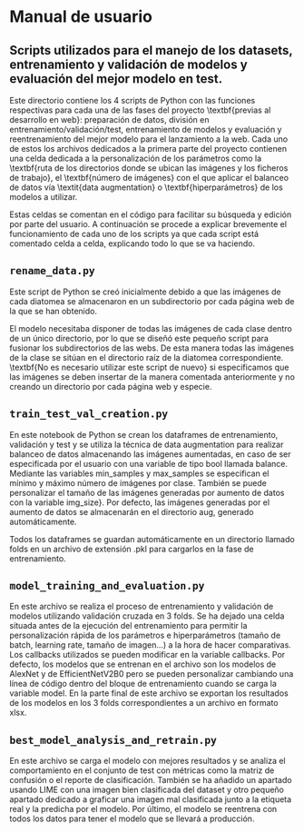 # Manual de usuario 
## Scripts utilizados para el manejo de los datasets, entrenamiento y validación de modelos y evaluación del mejor modelo en test.

Este directorio contiene los 4 scripts de Python con las funciones respectivas para cada una de las fases del proyecto \textbf{previas al desarrollo en web}: preparación de datos, división en entrenamiento/validación/test, entrenamiento de modelos y evaluación y reentrenamiento del mejor modelo para el lanzamiento a la web. Cada uno de estos los archivos dedicados a la primera parte del proyecto contienen una celda dedicada a la personalización de los parámetros como la \textbf{ruta de los directorios donde se ubican las imágenes y los ficheros de trabajo}, el \textbf{número de imágenes} con el que aplicar el balanceo de datos vía \textit{data augmentation} o \textbf{hiperparámetros} de los modelos a utilizar. 

Estas celdas se comentan en el código para facilitar su búsqueda y edición por parte del usuario. 
A continuación se procede a explicar brevemente el funcionamiento de cada uno de los scripts ya que cada script está comentado celda a celda, explicando todo lo que se va haciendo. 

## ```rename_data.py```

Este script de Python se creó inicialmente debido a que las imágenes de cada diatomea se almacenaron en un subdirectorio por cada página web de la que se han obtenido.

El modelo necesitaba disponer de todas las imágenes de cada clase dentro de un único directorio, por lo que se diseñó este pequeño script para fusionar los subdirectorios de las webs. De esta manera todas las imágenes de la clase se sitúan en el directorio raíz de la diatomea correspondiente. \textbf{No es necesario utilizar este script de nuevo} si especificamos que las imágenes se deben insertar de la manera comentada anteriormente y no creando un directorio por cada página web y especie.

## ```train_test_val_creation.py```
En este notebook de Python se crean los dataframes de entrenamiento, validación y test y se utiliza la técnica de data augmentation para realizar balanceo de datos almacenando las imágenes aumentadas, en caso de ser especificada por el usuario con una variable de tipo bool llamada balance. Mediante las variables min_samples y max_samples se especifican el mínimo y máximo número de imágenes por clase. También se puede personalizar el tamaño de las imágenes generadas por aumento de datos con la variable img_size}. Por defecto, las imágenes generadas por el aumento de datos se almacenarán en el directorio aug, generado automáticamente.

Todos los dataframes se guardan automáticamente en un directorio llamado folds en un archivo de extensión .pkl para cargarlos en la fase de entrenamiento.

## ```model_training_and_evaluation.py```

En este archivo se realiza el proceso de entrenamiento y validación de modelos utilizando validación cruzada en 3 folds. Se ha dejado una celda situada antes de la ejecución del entrenamiento para permitir la personalización rápida de los parámetros e hiperparámetros (tamaño de batch, learning rate, tamaño de imagen...) a la hora de hacer comparativas. Los callbacks utilizados se pueden modificar en la variable callbacks. Por defecto, los modelos que se entrenan en el archivo son los modelos de AlexNet y de EfficientNetV2B0 pero se pueden personalizar cambiando una línea de código dentro del bloque de entrenamiento cuando se carga la variable model. En la parte final de este archivo se exportan los resultados de los modelos en los 3 folds correspondientes a un archivo en formato xlsx.

## ```best_model_analysis_and_retrain.py```
En este archivo se carga el modelo con mejores resultados y se analiza el comportamiento en el conjunto de test con métricas como la matriz de confusión o el reporte de clasificación. También se ha añadido un apartado usando LIME con una imagen bien clasificada del dataset y otro pequeño apartado dedicado a graficar una imagen mal clasificada junto a la etiqueta real y la predicha por el modelo. Por último, el modelo se reentrena con todos los datos para tener el modelo que se llevará a producción.
